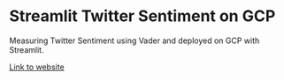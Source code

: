# Streamlit Twitter Sentiment on GCP
Measuring Twitter Sentiment using Vader and deployed on GCP with Streamlit.

[Link to website](https://data-science-362714.uc.r.appspot.com/)
